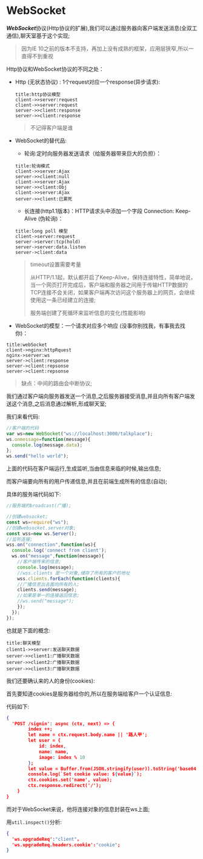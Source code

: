 # WebSocket 

***WebSocket***协议(Http协议的扩展),我们可以通过服务器向客户端发送消息(全双工通信),聊天室基于这个实现;

> 因为IE 10之前的版本不支持，再加上没有成熟的框架，应用层狭窄,所以一直得不到重视

Http协议和WebSocket协议的不同之处：

* Http (无状态协议) : 1个request对应一个response(异步请求):

  ```sequence
  title:http协议模型
  client->>server:request            
  client->>server:request
  server->>client:response
  server->>client:response
  ```

  > 不记得客户端是谁

* WebSocket的替代品:

  * 轮询:定时向服务器发送请求（给服务器带来巨大的负担）：

  ```sequence
  title:轮询模式
  client->>server:Ajax
  server->>client:null
  client->>server:Ajax
  server->>client:Obj
  client->>server:Ajax
  server->>client:已累死
  ```

  * 长连接(http1.1版本)：HTTP请求头中添加一个字段 Connection: Keep-Alive 	(伪轮询)：

  ```sequence
  title:long poll 模型
  client->server:request
  server->server:tcp(hold)
  server->server:data.listen
  server->client:data
  ```

  > timeout设置需要考量
  >
  > 从HTTP/1.1起，默认都开启了Keep-Alive，保持连接特性，简单地说，当一个网页打开完成后，客户端和服务器之间用于传输HTTP数据的TCP连接不会关闭，如果客户端再次访问这个服务器上的网页，会继续使用这一条已经建立的连接;
  >
  > 服务端创建了死循环来监听信息的变化(性能影响)

* WebSocket的模型：一个请求对应多个响应   (没事你别找我，有事我去找你)：

```sequence
title:webSocket
client->nginx:httpRquest
nginx->server:ws
server->client:response
server->client:repsonse
server->client:repsonse
```

> 缺点：中间的路由会中断协议;

我们通过客户端向服务器发送一个消息,之后服务器接受消息,并且向所有客户端发送这个消息,之后消息通过解析,形成聊天室;

我们来看代码:

```javascript
//客户端的代码
var ws=new WebSocket("ws://localhost:3000/talkplace");
ws.onmessage=function(message){
  console.log(message.data);
};
ws.send("hello world");
```

上面的代码在客户端运行,生成监听,当由信息来临的时候,输出信息;

而客户端要向所有的用户传递信息,并且在前端生成所有的信息(自动);

具体的服务端代码如下:

```javascript
//服务端的broadcast(广播);

//创建websocket;
const ws=require("ws");
//创建websocket.server对象;
const wss=new ws.Server();
//监听连接;
wss.on("connection",function(ws){
  console.log('connect from client');
  ws.on("message",function(message){
    //客户端传来的信息;
    console.log(message); 
    //wss.clients 是一个对象,储存了所有的客户的地址
    wss.clients.forEach(function(clients){
    //广播信息出去面向所有的人;
    clients.send(message);
    //如果是单一的连接返回信息;
    //ws.send("message");
    });
  });
});
```

也就是下面的概念:

```sequence
title:聊天模型
client1->>server:发送聊天数据
server->>client1:广播聊天数据
server->>client2:广播聊天数据
server->>client3:广播聊天数据
```

我们还要确认来的人的身份(cookies):

首先要知道cookies是服务器给你的,所以在服务端给客户一个认证信息:

代码如下:

```json
{
  'POST /signin': async (ctx, next) => {
        index ++;
        let name = ctx.request.body.name || '路人甲';
        let user = {
            id: index,
            name: name,
            image: index % 10
        };
        let value = Buffer.from(JSON.stringify(user)).toString('base64');
        console.log(`Set cookie value: ${value}`);
        ctx.cookies.set('name', value);
        ctx.response.redirect('/');
    }
}
```



而对于WebSocket来说，他将连接对象的信息封装在ws上面;



用`util.inspect()`分析:

```json
{
  'ws.upgradeReq':"client"，
  'ws.upgradeReq.headers.cookie':"cookie";
}
```


